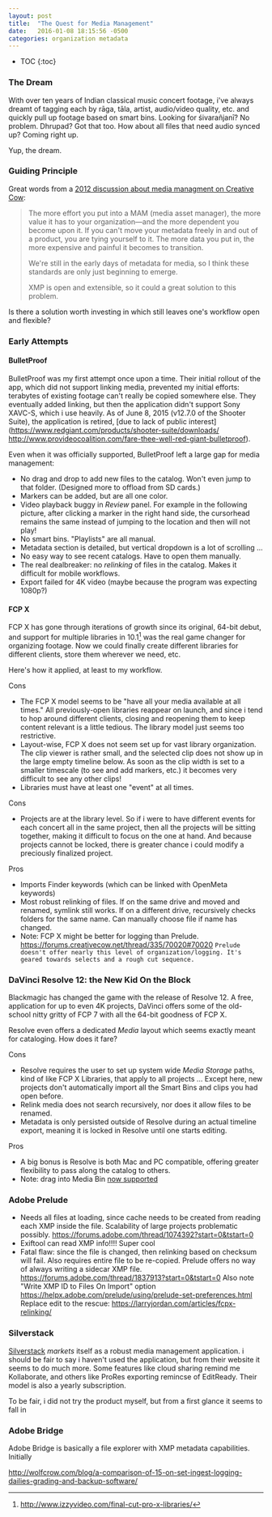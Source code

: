```yaml
---
layout: post
title:  "The Quest for Media Management"
date:   2016-01-08 18:15:56 -0500
categories: organization metadata
---
```

* TOC
{:toc}

### The Dream

With over ten years of Indian classical music concert footage, i've always dreamt of tagging each by rāga, tāla, artist, audio/video quality, etc. and quickly pull up footage based on smart bins. Looking for śivarañjanī? No problem. Dhrupad? Got that too. How about all files that need audio synced up? Coming right up.

Yup, the dream.

### Guiding Principle

Great words from a [2012 discussion about media managment on Creative Cow](https://forums.creativecow.net/thread/335/26646):

> The more effort you put into a MAM (media asset manager), the more value it has to your organization—and the more dependent you become upon it. If you can't move your metadata freely in and out of a product, you are tying yourself to it. The more data you put in, the more expensive and painful it becomes to transition.
> 
> We're still in the early days of metadata for media, so I think these standards are only just beginning to emerge.
>
> XMP is open and extensible, so it could a great solution to this problem.

Is there a solution worth investing in which still leaves one's workflow open and flexible?

### Early Attempts

#### BulletProof

BulletProof was my first attempt once upon a time. Their initial rollout of the app, which did not support linking media, prevented my initial efforts: terabytes of existing footage can't really be copied somewhere else. They eventually added linking, but then the application didn't support Sony XAVC-S, which i use heavily. As of June 8, 2015 (v12.7.0 of the Shooter Suite), the application is retired, [due to lack of public interest](https://www.redgiant.com/products/shooter-suite/downloads/ http://www.provideocoalition.com/fare-thee-well-red-giant-bulletproof). 

Even when it was officially supported, BulletProof left a large gap for media management:

* No drag and drop to add new files to the catalog. Won't even jump to that folder. (Designed more to offload from SD cards.)
* Markers can be added, but are all one color.
* Video playback buggy in _Review_ panel. For example in the following picture, after clicking a marker in the right hand side, the cursorhead remains the same instead of jumping to the location and then will not play!
* No smart bins. "Playlists" are all manual. 
* Metadata section is detailed, but vertical dropdown is a lot of scrolling ...
* No easy way to see recent catalogs. Have to open them manually.
* The real dealbreaker: no *relinking* of files in the catalog. Makes it difficult for mobile workflows.
* Export failed for 4K video (maybe because the program was expecting 1080p?)

#### FCP X

FCP X has gone through iterations of growth since its original, 64-bit debut, and support for multiple libraries in 10.1[^1] was the real game changer for organizing footage. Now we could finally create different libraries for different clients, store them wherever we need, etc.

Here's how it applied, at least to my workflow.

Cons
	
* The FCP X model seems to be "have all your media available at all times." All previously-open libraries reappear on launch, and since i tend to hop around different clients, closing and reopening them to keep content relevant is a little tedious. The library model just seems too restrictive.
* Layout-wise, FCP X does not seem set up for vast library organization. The clip viewer is rather small, and the selected clip does not show up in the large empty timeline below. As soon as the clip width is set to a smaller timescale (to see and add markers, etc.) it becomes very difficult to see any other clips!
* Libraries must have at least one "event" at all times.

Cons

* Projects are at the library level. So if i were to have different events for each concert all in the same project, then all the projects will be sitting together, making it difficult to focus on the one at hand. And because projects cannot be locked, there is greater chance i could modify a preciously finalized project.

Pros

* Imports Finder keywords (which can be linked with OpenMeta keywords)
* Most robust relinking of files. If on the same drive and moved and renamed, symlink still works. If on a different drive, recursively checks folders for the same name. Can manually choose file if name has changed.
* Note: FCP X might be better for logging than Prelude. https://forums.creativecow.net/thread/335/70020#70020 `Prelude doesn't offer nearly this level of organization/logging. It's geared towards selects and a rough cut sequence.` 

### DaVinci Resolve 12: the New Kid On the Block

Blackmagic has changed the game with the release of Resolve 12. A free, application for up to even 4K projects, DaVinci offers some of the old-school nitty gritty of FCP 7 with all the 64-bit goodness of FCP X.

Resolve even offers a dedicated _Media_ layout which seems exactly meant for cataloging. How does it fare?

Cons

* Resolve requires the user to set up system wide _Media Storage_ paths, kind of like FCP X Libraries, that apply to all projects ... Except here, new projects don't automatically import all the Smart Bins and clips you had open before.
* Relink media does not search recursively, nor does it allow files to be renamed.
* Metadata is only persisted outside of Resolve during an actual timeline export, meaning it is locked in Resolve until one starts editing.

Pros

* A big bonus is Resolve is both Mac and PC compatible, offering greater flexibility to pass along the catalog to others. 
* Note: drag into Media Bin [now supported](http://www.cineticstudios.com/blog/2015/7/resolve-12-beta-my-top-5-favorite-features.html)

### Adobe Prelude

* Needs all files at loading, since cache needs to be created from reading each XMP inside the file. Scalability of large projects problematic possibly. https://forums.adobe.com/thread/1074392?start=0&tstart=0
* Exiftool can read XMP info!!!! Super cool
* Fatal flaw: since the file is changed, then relinking based on checksum will fail. Also requires entire file to be re-copied. Prelude offers no way of always writing a sidecar XMP file. https://forums.adobe.com/thread/1837913?start=0&tstart=0 Also note "Write XMP ID to Files On Import" option https://helpx.adobe.com/prelude/using/prelude-set-preferences.html Replace edit to the rescue: https://larryjordan.com/articles/fcpx-relinking/

### Silverstack

[Silverstack](http://pomfort.com/silverstack/overview.html) *markets* itself as a robust media management application. i should be fair to say i haven't used the application, but from their website it seems to do much more. Some features like cloud sharing remind me  Kollaborate, and others like ProRes exporting remincse of EditReady. Their model is also a yearly subscription.

To be fair, i did not try the product myself, but from a first glance it seems to fall in

### Adobe Bridge

Adobe Bridge is basically a file explorer with XMP metadata capabilities. Initially 

http://wolfcrow.com/blog/a-comparison-of-15-on-set-ingest-logging-dailies-grading-and-backup-software/

[^1]: <http://www.izzyvideo.com/final-cut-pro-x-libraries/>